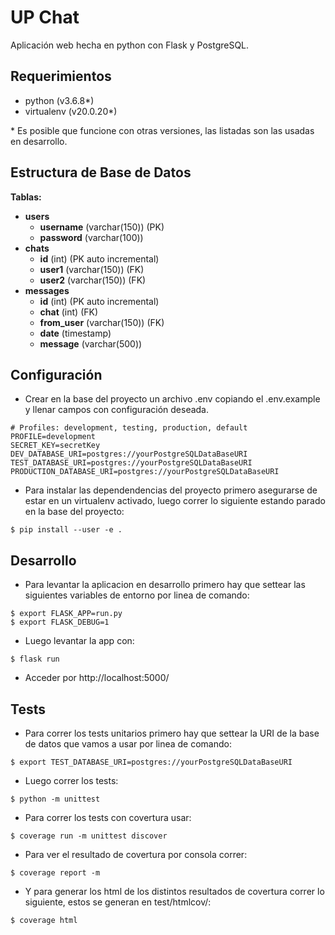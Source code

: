 # UP Chat
Aplicación web hecha en python con Flask y PostgreSQL.

## Requerimientos
- python (v3.6.8*)
- virtualenv (v20.0.20*)

\* Es posible que funcione con otras versiones, las listadas son las usadas en desarrollo.

## Estructura de Base de Datos
**Tablas:**
- **users**
    - **username** (varchar(150)) (PK)
    - **password** (varchar(100))
- **chats**
    - **id** (int) (PK auto incremental)
    - **user1** (varchar(150)) (FK)
    - **user2** (varchar(150)) (FK)
- **messages**
    - **id** (int) (PK auto incremental)
    - **chat** (int) (FK)
    - **from_user** (varchar(150)) (FK)
    - **date** (timestamp)
    - **message** (varchar(500))

## Configuración
- Crear en la base del proyecto un archivo .env copiando el .env.example y llenar campos con configuración 
deseada.
```
# Profiles: development, testing, production, default
PROFILE=development
SECRET_KEY=secretKey
DEV_DATABASE_URI=postgres://yourPostgreSQLDataBaseURI
TEST_DATABASE_URI=postgres://yourPostgreSQLDataBaseURI
PRODUCTION_DATABASE_URI=postgres://yourPostgreSQLDataBaseURI
```
- Para instalar las dependendencias del proyecto primero asegurarse de estar en un virtualenv activado, 
luego correr lo siguiente estando parado en la base del proyecto:
```
$ pip install --user -e .
```

## Desarrollo
- Para levantar la aplicacion en desarrollo primero hay que settear las siguientes variables de entorno por 
linea de comando:
```
$ export FLASK_APP=run.py
$ export FLASK_DEBUG=1
```
- Luego levantar la app con:
```
$ flask run
```
- Acceder por http://localhost:5000/

## Tests
- Para correr los tests unitarios primero hay que settear la URI de la base de datos que vamos a usar por 
linea de comando:
```
$ export TEST_DATABASE_URI=postgres://yourPostgreSQLDataBaseURI
```
- Luego correr los tests:
```
$ python -m unittest
```
- Para correr los tests con covertura usar:
```
$ coverage run -m unittest discover
```
- Para ver el resultado de covertura por consola correr:
```
$ coverage report -m
```
- Y para generar los html de los distintos resultados de covertura correr lo siguiente, estos se generan 
en test/htmlcov/:
```
$ coverage html
```